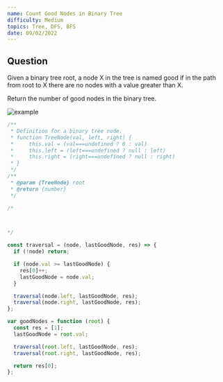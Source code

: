 ```yaml
---
name: Count Good Nodes in Binary Tree
difficulty: Medium
topics: Tree, DFS, BFS
date: 09/02/2022
---
```


## Question

Given a binary tree root, a node X in the tree is named good if in the path from root to X there are no nodes with a value greater than X.

Return the number of good nodes in the binary tree.

![example]()

```js
/**
 * Definition for a binary tree node.
 * function TreeNode(val, left, right) {
 *     this.val = (val===undefined ? 0 : val)
 *     this.left = (left===undefined ? null : left)
 *     this.right = (right===undefined ? null : right)
 * }
 */
/**
 * @param {TreeNode} root
 * @return {number}
 */

/*



*/

const traversal = (node, lastGoodNode, res) => {
  if (!node) return;

  if (node.val >= lastGoodNode) {
    res[0]++;
    lastGoodNode = node.val;
  }

  traversal(node.left, lastGoodNode, res);
  traversal(node.right, lastGoodNode, res);
};

var goodNodes = function (root) {
  const res = [1];
  lastGoodNode = root.val;

  traversal(root.left, lastGoodNode, res);
  traversal(root.right, lastGoodNode, res);

  return res[0];
};
```
